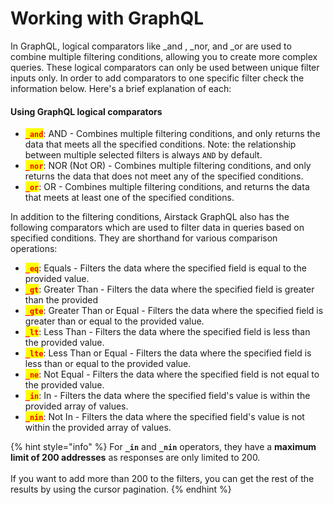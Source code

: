 # Working with GraphQL

In GraphQL, logical comparators like \_and , \_nor, and \_or are used to combine multiple filtering conditions, allowing you to create more complex queries. These logical comparators can only be used between unique filter inputs only. In order to add comparators to one specific filter check the information below. Here's a brief explanation of each:

#### Using GraphQL logical comparators

* <mark style="color:red;">**`_and`**</mark>: AND - Combines multiple filtering conditions, and only returns the data that meets all the specified conditions. Note: the relationship between multiple selected filters is always `AND` by default.
* <mark style="color:red;">**`_nor`**</mark>: NOR (Not OR) - Combines multiple filtering conditions, and only returns the data that does not meet any of the specified conditions.
* <mark style="color:red;">**`_or`**</mark>: OR - Combines multiple filtering conditions, and returns the data that meets at least one of the specified conditions.

In addition to the filtering conditions, Airstack GraphQL also has the following comparators which are used to filter data in queries based on specified conditions. They are shorthand for various comparison operations:

* <mark style="color:red;">**`_eq`**</mark>: Equals - Filters the data where the specified field is equal to the provided value.
* <mark style="color:red;">**`_gt`**</mark>: Greater Than - Filters the data where the specified field is greater than the provided
* <mark style="color:red;">**`_gte`**</mark>: Greater Than or Equal - Filters the data where the specified field is greater than or equal to the provided value.
* <mark style="color:red;">**`_lt`**</mark>: Less Than - Filters the data where the specified field is less than the provided value.
* <mark style="color:red;">**`_lte`**</mark>: Less Than or Equal - Filters the data where the specified field is less than or equal to the provided value.
* <mark style="color:red;">**`_ne`**</mark>: Not Equal - Filters the data where the specified field is not equal to the provided value.
* <mark style="color:red;">**`_in`**</mark>: In - Filters the data where the specified field's value is within the provided array of values.
* <mark style="color:red;">**`_nin`**</mark>: Not In - Filters the data where the specified field's value is not within the provided array of values.

{% hint style="info" %}
For **`_in`** and **`_nin`** operators, they have a **maximum limit of 200 addresses** as responses are only limited to 200.\
\
If you want to add more than 200 to the filters, you can get the rest of the results by using the cursor pagination.
{% endhint %}

